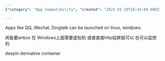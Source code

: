 ```yaml
---
{"category": "App Compatibility", "created": "2022-01-10T18:42:04.000Z", "date": "2022-01-10 18:42:04", "description": "This article discusses the compatibility of popular apps like QQ, WeChat, and DingTalk on Linux and Windows operating systems. It explores methods such as using a virtual machine or HTTP screen sharing to access these apps on unsupported platforms. Furthermore, it introduces the 'Anbox' project, which has potential applications in Windows, as well as referencing the Deepin derivative container.", "modified": "2022-08-18T07:46:48.400Z", "tags": ["earn money", "freelancer", "platforms", "stub", "work efficiency", "work style"], "title": "Agile Freelancing"}

---
```


Apps like QQ, Wechat, Dingtalk can be launched on linux, windows.

闲鱼要anbox 在 Windows上面需要虚拟机 或者直接http投屏就可以 也可以监控的

deepin derivative container
